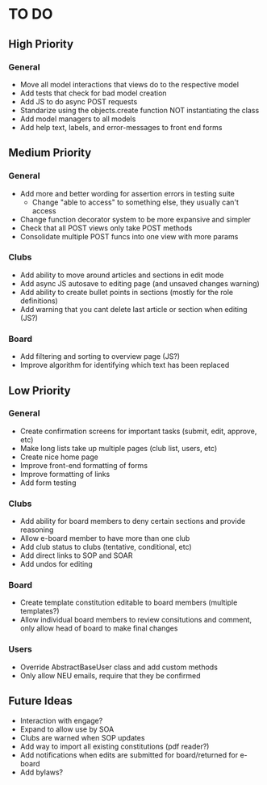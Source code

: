 # TO DO

## High Priority

### General
- Move all model interactions that views do to the respective model
- Add tests that check for bad model creation
- Add JS to do async POST requests
- Standarize using the objects.create function NOT instantiating the class
- Add model managers to all models
- Add help text, labels, and error-messages to front end forms

## Medium Priority

### General
- Add more and better wording for assertion errors in testing suite
    - Change "able to access" to something else, they usually can't access
- Change function decorator system to be more expansive and simpler
- Check that all POST views only take POST methods
- Consolidate multiple POST funcs into one view with more params

### Clubs
- Add ability to move around articles and sections in edit mode
- Add async JS autosave to editing page (and unsaved changes warning)
- Add ability to create bullet points in sections (mostly for the role definitions)
- Add warning that you cant delete last article or section when editing (JS?)

### Board
- Add filtering and sorting to overview page (JS?)
- Improve algorithm for identifying which text has been replaced

## Low Priority

### General
- Create confirmation screens for important tasks (submit, edit, approve, etc)
- Make long lists take up multiple pages (club list, users, etc)
- Create nice home page
- Improve front-end formatting of forms
- Improve formatting of links
- Add form testing

### Clubs
- Add ability for board members to deny certain sections and provide reasoning
- Allow e-board member to have more than one club
- Add club status to clubs (tentative, conditional, etc)
- Add direct links to SOP and SOAR
- Add undos for editing

### Board
- Create template constitution editable to board members (multiple templates?)
- Allow individual board members to review consitutions and comment, only allow head of board to make final changes 

### Users
- Override AbstractBaseUser class and add custom methods
- Only allow NEU emails, require that they be confirmed

## Future Ideas
- Interaction with engage?
- Expand to allow use by SOA
- Clubs are warned when SOP updates
- Add way to import all existing constitutions (pdf reader?)
- Add notifications when edits are submitted for board/returned for e-board
- Add bylaws?
